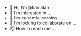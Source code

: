- 👋 Hi, I’m @tianlalan
- 👀 I’m interested in ...
- 🌱 I’m currently learning ...
- 💞️ I’m looking to collaborate on ...
- 📫 How to reach me ...

<!---
tianlalan/tianlalan is a ✨ special ✨ repository because its `README.md` (this file) appears on your GitHub profile.
You can click the Preview link to take a look at your changes.
--->
